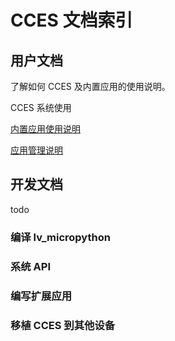 # CCES 文档索引

## 用户文档

了解如何 CCES 及内置应用的使用说明。

CCES 系统使用

[内置应用使用说明](apps.md)

[应用管理说明](appmanagement.md)

## 开发文档

todo

### 编译 lv_micropython

### 系统 API

### 编写扩展应用

### 移植 CCES 到其他设备